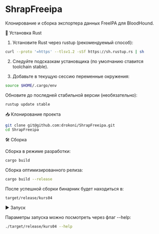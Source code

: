 # ShrapFreeipa
Клонирование и сборка экспортера данных FreeIPA для BloodHound.

🚀 Установка Rust
1. Установите Rust через rustup (рекомендуемый способ):
```bash
curl --proto '=https' --tlsv1.2 -sSf https://sh.rustup.rs | sh 
```
2. Следуйте подсказкам установщика (по умолчанию ставится toolchain stable).

3. Добавьте в текущую сессию переменные окружения:
```bash
source $HOME/.cargo/env
```
Обновите до последней стабильной версии (необязательно):
```bash
rustup update stable
```
📥 Клонирование проекта
```bash
git clone git@github.com:drokoni/ShrapFreeipa.git
cd ShrapFreeipa
```
🛠 Сборка

Сборка в режиме разработки:
```bash
cargo build
```
Сборка оптимизированного релиза:
```bash
cargo build --release
```
После успешной сборки бинарник будет находиться в:
```bash
target/release/kurs04
```
▶️ Запуск

Параметры запуска можно посмотреть через флаг --help:
```bash
./target/release/kurs04 --help
```

